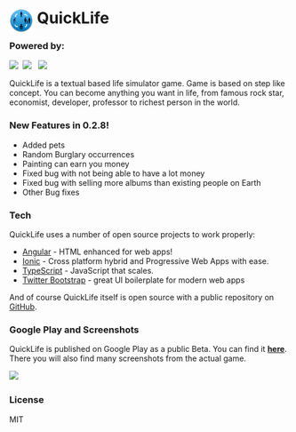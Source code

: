 

<h1> <img src="https://github.com/AntonioStipic/QuickLife/blob/master/resources/icon.png?raw=true"
  width="43"
  height="43"
  style="float:left;">
     &nbsp;QuickLife
    </h1>

### Powered by:

<p float="left">
  <img src="https://upload.wikimedia.org/wikipedia/commons/thumb/d/d1/Ionic_Logo.svg/1280px-Ionic_Logo.svg.png" width="100" />&nbsp;
  <img src="https://upload.wikimedia.org/wikipedia/commons/thumb/c/cf/Angular_full_color_logo.svg/250px-Angular_full_color_logo.svg.png" width="35" /> &nbsp;
  <img src="https://cdn-images-1.medium.com/max/1200/1*mn6bOs7s6Qbao15PMNRyOA.png" width="35" />
</p>


QuickLife is a textual based life simulator game. Game is based on step like concept. You can become anything you want in life, from famous rock star, economist, developer, professor to richest person in the world.

### New Features in 0.2.8!

  - Added pets
  - Random Burglary occurrences
  - Painting can earn you money
  - Fixed bug with not being able to have a lot money
  - Fixed bug with selling more albums than existing people on Earth
  - Other Bug fixes

### Tech

QuickLife uses a number of open source projects to work properly:

* [Angular](https://angular.io/) - HTML enhanced for web apps!
* [Ionic](https://ionicframework.com/) - Cross platform hybrid and Progressive Web Apps with ease.
* [TypeScript](https://www.typescriptlang.org/) - JavaScript that scales.
* [Twitter Bootstrap](https://getbootstrap.com/) - great UI boilerplate for modern web apps

And of course QuickLife itself is open source with a public repository on [GitHub](https://github.com/AntonioStipic/QuickLife).

### Google Play and Screenshots

QuickLife is published on Google Play as a public Beta. You can find it <b><a href="https://play.google.com/store/apps/details?id=com.cloude.quicklife" target="_blank" rel="noopener noreferrer">here</a></b>. There you will also find many screenshots from the actual game.

<a href="https://play.google.com/store/apps/details?id=com.cloude.quicklife" target="_blank" rel="noopener noreferrer"><img src="https://upload.wikimedia.org/wikipedia/commons/thumb/c/cd/Get_it_on_Google_play.svg/1280px-Get_it_on_Google_play.svg.png" width="180" /></a>

### License
MIT

